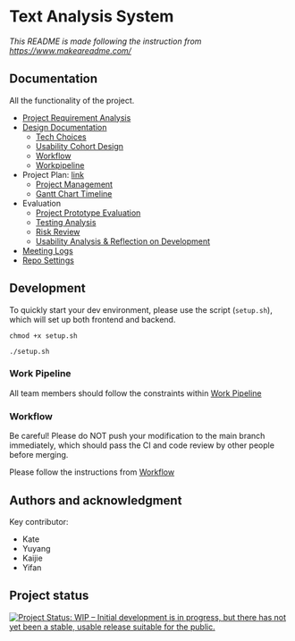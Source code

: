 # Text Analysis System

*This README is made following the instruction from https://www.makeareadme.com/*

## Documentation
All the functionality of the project.
- [Project Requirement Analysis](docs/RequirementsAnalysis.md)
- [Design Documentation](docs/DesignDocument.md)
  - [Tech Choices](docs/Technology_Choice.md)
  - [Usability Cohort Design](docs/Usability_Cohort_Design.md)
  - [Workflow](docs/Workflow.md)
  - [Workpipeline](docs/WorkPipeline.md)
- Project Plan: [link](docs/ProjectPlan.md)
  - [Project Management](docs/Project_Management.md)
  - [Gantt Chart Timeline](docs/gantt_chart_timeline.md)
- Evaluation
  - [Project Prototype Evaluation](docs/Project_Prototype_Evaluation.md)
  - [Testing Analysis](docs/Testing_analysis.md)
  - [Risk Review](docs/Risk_Review.md)
  - [Usability Analysis & Reflection on Development](docs/reflection.md)
- [Meeting Logs](/docs/MeetingLogs.md)
- [Repo Settings](/docs/RepoSettings.md)


## Development
To quickly start your dev environment, please use the script (`setup.sh`), which will set up both frontend and backend.
```
chmod +x setup.sh

./setup.sh
```

### Work Pipeline
All team members should follow the constraints within [Work Pipeline](/docs/WorkPipeline.md)

### Workflow
Be careful! Please do NOT push your modification to the main branch immediately, which should pass the CI and code review by other people before merging.

Please follow the instructions from [Workflow](docs/Workflow.md)

## Authors and acknowledgment
Key contributor:
- Kate
- Yuyang
- Kaijie
- Yifan

## Project status

[![Project Status: WIP – Initial development is in progress, but there has not yet been a stable, usable release suitable for the public.](https://www.repostatus.org/badges/latest/wip.svg)](https://www.repostatus.org/#wip)
